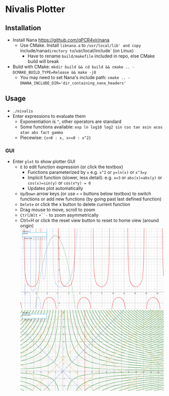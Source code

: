 # Nivalis Plotter

## Installation
- Install Nana <https://github.com/qPCR4vir/nana>
    - Use CMake. Install `libnana.a` to `/usr/local/lib' and
      copy `include/nana` directory to `/usr/local/include` (on Linux) 
        - Have to rename `build/makefile` included in repo,
          else CMake build will break
- Build with CMake: `mkdir build && cd build && cmake .. -DCMAKE_BUILD_TYPE=Release && make -j8`
    - You may need to set Nana's include path: `cmake .. -DNANA_INCLUDE_DIR='dir_containing_nana_headers'`

## Usage 
- `./nivalis`
- Enter expressions to evaluate them
    - Exponentiation is `^`, other operators are standard
    - Some functions available: `exp ln log10 log2 sin cos tan asin acos atan abs fact gamma`
    - Piecewise: `{x<0 : x, x>=0 : x^2}`
### GUI
- Enter `plot` to show plotter GUI
    - `E` to edit function expression (or click the textbox)
        - Functions parameterized by `x` e.g. `x^2` or `y=ln(x)` or `x^3=y`
        - Implicit function (slower, less detail):
          e.g. `x=3` or `abs(x)=abs(y)` or `cos(x)=sin(y)` or `cos(x*y) = 0`
        - Updates plot automatically
    - `Up`/`Down` arrow keys (or use `<` `>` buttons below textbox) to switch functions or add new functions (by going past last defined function)
    - `Delete` or click the x button to delete current function
    - Drag mouse to move, scroll to zoom
    - `Ctrl`/`Alt` `+``-` to zoom asymmetrically
    - Ctrl+H or click the reset view button to reset to home view (around origin)
![Screenshot](https://github.com/sxyu/nivalis/blob/master/readme_img/screenshot.png?raw=true)
![Screenshot: implicit functions](https://github.com/sxyu/nivalis/blob/master/readme_img/implicit.png?raw=true)
